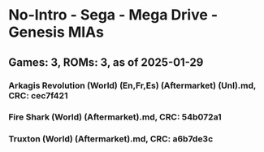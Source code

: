 # No-Intro - Sega - Mega Drive - Genesis MIAs
## Games: 3, ROMs: 3, as of 2025-01-29
### Arkagis Revolution (World) (En,Fr,Es) (Aftermarket) (Unl).md, CRC: cec7f421
### Fire Shark (World) (Aftermarket).md, CRC: 54b072a1
### Truxton (World) (Aftermarket).md, CRC: a6b7de3c

